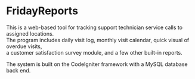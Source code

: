 # FridayReports

This is a web-based tool for tracking support technician service calls to assigned locations.  
The program includes daily visit log, monthly visit calendar, quick visual of overdue visits,  
a customer satisfaction survey module, and a few other built-in reports. 

The system is built on the CodeIgniter framework with a MySQL database back end. 

